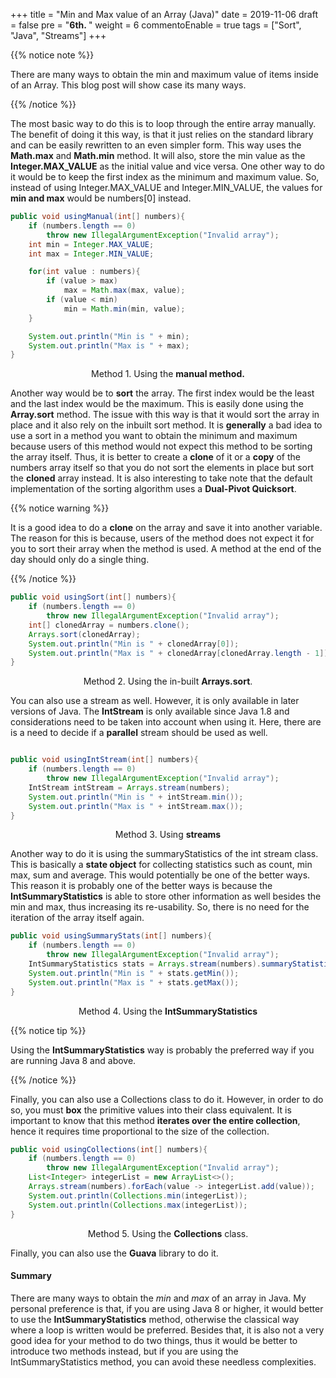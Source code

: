+++
title = "Min and Max value of an Array (Java)"
date = 2019-11-06
draft = false
pre = "<b>6th. </b>"
weight = 6
commentoEnable = true
tags = ["Sort", "Java", "Streams"]
+++

{{% notice note %}}

There are many ways to obtain the min and maximum value of items inside of an Array. This blog post will show case its many ways.

{{% /notice %}}

The most basic way to do this is to loop through the entire array manually. The benefit of doing it this way, is that it just relies on the standard library and can be easily rewritten to an even simpler form. This way uses the **Math.max** and **Math.min** method. It will also, store the min value as the **Integer.MAX_VALUE** as the initial value and vice versa. One other way to do it would be to keep the first index as the minimum and maximum value. So, instead of using Integer.MAX_VALUE and Integer.MIN_VALUE, the values for **min and max** would be numbers[0] instead.


```java
public void usingManual(int[] numbers){
    if (numbers.length == 0)
        throw new IllegalArgumentException("Invalid array");
    int min = Integer.MAX_VALUE;
    int max = Integer.MIN_VALUE;

    for(int value : numbers){
        if (value > max)
            max = Math.max(max, value);
        if (value < min)
            min = Math.min(min, value);
    }

    System.out.println("Min is " + min);
    System.out.println("Max is " + max);
}
```

<p align="center">Method 1. Using the <strong>manual method.</strong> </p>


Another way would be to **sort** the array. The first index would be the least and the last index would be the maximum. This is easily done using the **Array.sort** method. The issue with this way is that it would sort the array in place and it also rely on the inbuilt sort method. It is **generally** a bad idea to use a sort in a method you want to obtain the minimum and maximum because users of this method would not expect this method to be sorting the array itself. Thus, it is better to create a **clone** of it or a **copy** of the numbers array itself so that you do not sort the elements in place but sort the **cloned** array instead. It is also interesting to take note that the default implementation of the sorting algorithm uses a **Dual-Pivot Quicksort**.

{{% notice warning %}}

It is a good idea to do a **clone** on the array and save it into another variable. The reason for this is because, users of the method does not expect it for you to sort their array when the method is used. A method at the end of the day should only do a single thing.

{{% /notice %}}

```java
public void usingSort(int[] numbers){
    if (numbers.length == 0)
        throw new IllegalArgumentException("Invalid array");
    int[] clonedArray = numbers.clone();
    Arrays.sort(clonedArray);
    System.out.println("Min is " + clonedArray[0]);
    System.out.println("Max is " + clonedArray[clonedArray.length - 1]);
}
```

<p align="center">Method 2. Using the in-built <strong>Arrays.sort</strong>. </p>


You can also use a stream as well. However, it is only available in later versions of Java. The **IntStream** is only available since Java 1.8 and considerations need to be taken into account when using it. Here, there are is a need to decide if a **parallel** stream should be used as well.

```java

public void usingIntStream(int[] numbers){
    if (numbers.length == 0)
        throw new IllegalArgumentException("Invalid array");    
    IntStream intStream = Arrays.stream(numbers);
    System.out.println("Min is " + intStream.min());
    System.out.println("Max is " + intStream.max());
}
```

<p align="center">Method 3. Using <strong>streams</strong> </p>


Another way to do it is using the summaryStatistics of the int stream class. This is basically a **state object** for collecting statistics such as count, min max, sum and average. This would potentially be one of the better ways. This reason it is probably one of the better ways is because the **IntSummaryStatistics** is able to store other information as well besides the min and max, thus increasing its re-usability. So, there is no need for the iteration of the array itself again.

```java
public void usingSummaryStats(int[] numbers){
    if (numbers.length == 0)
        throw new IllegalArgumentException("Invalid array");    
    IntSummaryStatistics stats = Arrays.stream(numbers).summaryStatistics();
    System.out.println("Min is " + stats.getMin());
    System.out.println("Max is " + stats.getMax());
}
```

<p align="center">Method 4. Using the <strong>IntSummaryStatistics</strong> </p>

{{% notice tip %}}

Using the **IntSummaryStatistics** way is probably the preferred way if you are running Java 8 and above.

{{% /notice %}}


Finally, you can also use a Collections class to do it. However, in order to do so, you must **box** the primitive values into their class equivalent. It is important to know that this method **iterates over the entire collection**, hence it requires time proportional to the size of the collection.

```java
public void usingCollections(int[] numbers){
    if (numbers.length == 0)
        throw new IllegalArgumentException("Invalid array");
    List<Integer> integerList = new ArrayList<>();
    Arrays.stream(numbers).forEach(value -> integerList.add(value));
    System.out.println(Collections.min(integerList));
    System.out.println(Collections.max(integerList));
}

```
<p align="center">Method 5. Using the <strong>Collections</strong> class.</p>

Finally, you can also use the **Guava** library to do it.


#### Summary

There are many ways to obtain the *min* and *max* of an array in Java. My personal preference is that, if you are using Java 8 or higher, it would better to use the **IntSummaryStatistics** method, otherwise the classical way where a loop is written would be preferred. Besides that, it is also not a very good idea for your method to do two things, thus it would be better to introduce two methods instead, but if you are using the IntSummaryStatistics method, you can avoid these needless complexities.
